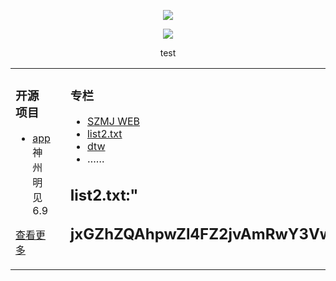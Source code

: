   
<p align="center">
  <img src="github.com/szmj0/update/blob/main/extras/Icon-256.jpg"/>
</p>	
<p align="center">
  <img src="github.com/szmj0/update/blob/main/extras/sjmj-fg.jpg"/>
</p>

<p align="center">test</p>  


<table align="center"><tr>
<td valign="top" width="33%">

### 开源项目  
- [app](github.com/szmj0/update/blob/main/extras/szmj-v6.9.2024010901.apk)神州明见6.9	
   
[查看更多](github.com/szmj0/Publish)	 

	
</td>
<td valign="top" width="33%">

</td>
<td valign="top" width="33%">

### 专栏  
- [SZMJ WEB](github.com/szmj0/update/blob/main/extras/SZZD_PC/szmjweb.3.0.zip)
- [list2.txt](szzdmj.github.io/github-page-test/list2.txt)
- [dtw](j.mp/ddw2288)
- ……

	
**list2.txt:**"      
---
jxGZhZQAhpwZl4FZ2jvAmRwY3VwY4VwZhHwZkjvA0VwYlHwYkLGZhtGZljFB0VwYlHwYkLGZhtGZljFZl4PA14PBlVwY1VGZfpmZhRQAk4PAm4PAkRQYlZwY3xwYkLGZhRQY1DGZhpGZk4FZ2RwYkjvZk4lZ44FZ2RwYkjFZl4FZ44FZ2RwYkjFZkVwY1pwYkLGZhRQY4DwZhNGZk4FZ2RwYkjlAlVwYkpwY5ZwZhLmZfRQBhHQAhRmZl4FZ2jPZ2RwY44FZmVwYkLQYmpwY5NGZhpwZl4FZ2jvZhxGBk4PZ2RwYkjFAl4PZjVwY1RGZhxGAfVGAl4FBm4FZ0RwYjVwZftmZk4lAkVwY1DwY0RGZftwY54lAlVwYkLQY5xGZhVmZk4PBlVwY1VGZfVGAk4FAmVwYlZwY0RGZftQZk4lAl4FZ2RwY4RwZftmAk4FZ44PAm4FZfDGZk4FZ0VwY0ZwY0RGZfZGZk4FZ0VwY0ZwY0RGZf6
---
	
</td>
</tr></table>
